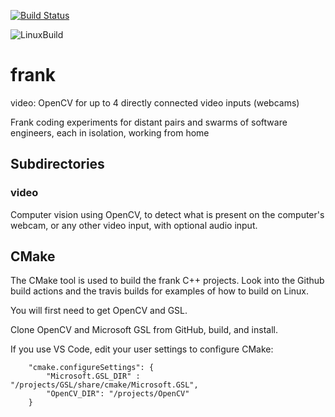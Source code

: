[![Build Status](https://travis-ci.com/fgenolini/frank.svg?branch=master)](https://travis-ci.com/fgenolini/frank)

![LinuxBuild](https://github.com/fgenolini/frank/workflows/LinuxBuild/badge.svg?branch=master)

# frank
video: OpenCV for up to 4 directly connected video inputs (webcams)

Frank coding experiments for distant pairs and swarms of software engineers, each in isolation, working from home

## Subdirectories
### video
Computer vision using OpenCV, to detect what is present on the computer's webcam, or any other video input, with optional audio input.

## CMake
The CMake tool is used to build the frank C++ projects.
Look into the Github build actions and the travis builds for examples of how to build on Linux.

You will first need to get OpenCV and GSL.

Clone OpenCV and Microsoft GSL from GitHub, build, and install.

If you use VS Code, edit your user settings to configure CMake:
```
    "cmake.configureSettings": {
        "Microsoft.GSL_DIR" : "/projects/GSL/share/cmake/Microsoft.GSL",
        "OpenCV_DIR": "/projects/OpenCV"
    }
```
